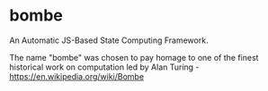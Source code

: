 # bombe
An Automatic JS-Based State Computing Framework.

The name "bombe" was chosen to pay homage to one of the finest historical work on computation led by Alan Turing - https://en.wikipedia.org/wiki/Bombe
